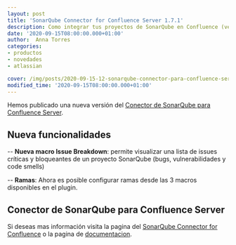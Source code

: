 ```yaml
---
layout: post
title: 'SonarQube Connector for Confluence Server 1.7.1'
description: Como integrar tus proyectos de SonarQube en Confluence (versión Server)
date: '2020-09-15T08:00:00.000+01:00'
author:  Anna Torres
categories: 
- productos
- novedades
- atlassian

cover: /img/posts/2020-09-15-12-sonarqube-connector-para-confluence-server-1-7-1-thumb.jpg
modified_time: '2020-09-15T08:00:00.000+01:00'
---
```


Hemos publicado una nueva versión del [Conector de SonarQube para Confluence Server](https://marketplace.atlassian.com/apps/1218460/sonarqube-connector-for-confluence?hosting=server&tab=overview?utm_source=blog&utm_medium=post&utm_campaign=new_release&utm_content=article).

## Nueva funcionalidades

-- **Nueva macro Issue Breakdown**: permite visualizar una lista de issues críticas y bloqueantes de un proyecto SonarQube (bugs, vulnerabilidades y code smells)

-- **Ramas**: Ahora es posible configurar ramas desde las 3 macros disponibles en el plugin.


## Conector de SonarQube para Confluence Server
Si deseas mas información visita la pagina del [SonarQube Connector for Confluence](/sonarqube-connector-confluence) o la pagina de [documentacion](https://confluence.excentia.es/display/SQCON/Home).